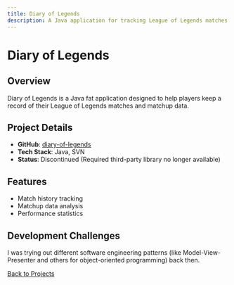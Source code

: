 ```yaml
---
title: Diary of Legends
description: A Java application for tracking League of Legends matches and matchup data
---
```


# Diary of Legends

## Overview
Diary of Legends is a Java fat application designed to help players keep a record of their League of Legends matches and matchup data.

## Project Details
- **GitHub**: [diary-of-legends](https://github.com/PhyberApex/diary-of-legends)
- **Tech Stack**: Java, SVN
- **Status**: Discontinued (Required third-party library no longer available)

## Features
- Match history tracking
- Matchup data analysis
- Performance statistics

## Development Challenges
I was trying out different software engineering patterns (like Model-View-Presenter and others for object-oriented programming) back then.

[Back to Projects](./)
